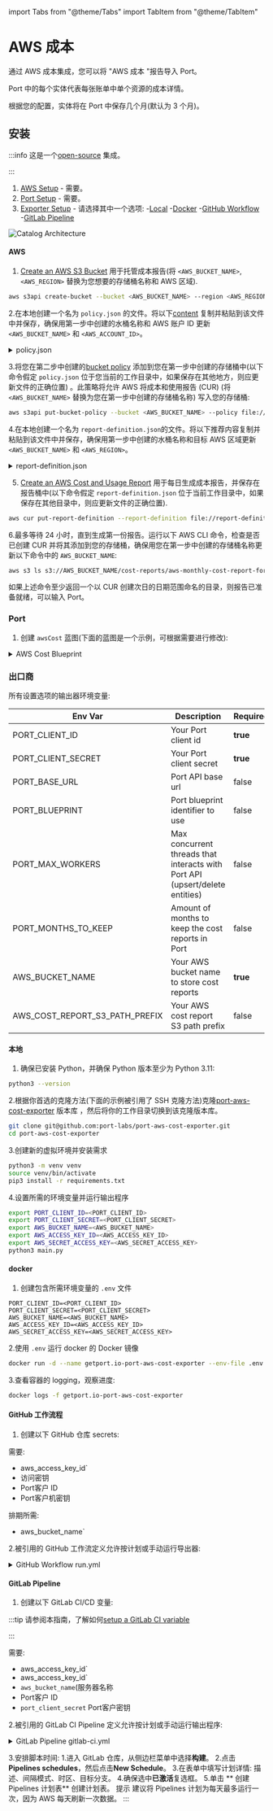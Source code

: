 import Tabs from "@theme/Tabs"
import TabItem from "@theme/TabItem"

# AWS 成本

通过 AWS 成本集成，您可以将 "AWS 成本 "报告导入 Port。

Port 中的每个实体代表每张账单中单个资源的成本详情。

根据您的配置，实体将在 Port 中保存几个月(默认为 3 个月)。

## 安装

:::info 这是一个[open-source](https://github.com/port-labs/port-aws-cost-exporter) 集成。

:::

1. [AWS Setup](#aws) - 需要。
2. [Port Setup](#port) - 需要。
3. [Exporter Setup](#exporter) - 请选择其中一个选项: 
    -[Local](#local)
    -[Docker](#docker)
    -[GitHub Workflow](#github-workflow)
    -[GitLab Pipeline](#gitlab-pipeline)

![Catalog Architecture](/img/sync-data-to-catalog/aws_cost.png)

#### AWS

1. [Create an AWS S3 Bucket](https://docs.aws.amazon.com/AmazonS3/latest/userguide/create-bucket-overview.html) 用于托管成本报告(将 `<AWS_BUCKET_NAME>`, `<AWS_REGION>` 替换为您想要的存储桶名称和 AWS 区域).

```bash showLineNumbers
aws s3api create-bucket --bucket <AWS_BUCKET_NAME> --region <AWS_REGION>
```

2.在本地创建一个名为 `policy.json` 的文件。将以下[content](https://docs.aws.amazon.com/cur/latest/userguide/cur-s3.html) 复制并粘贴到该文件中并保存，确保用第一步中创建的水桶名称和 AWS 账户 ID 更新 `<AWS_BUCKET_NAME>` 和 `<AWS_ACCOUNT_ID>`。

<details>
  <summary> policy.json </summary>

```json showLineNumbers
{
  "Statement": [
    {
      "Effect": "Allow",
      "Principal": {
        "Service": "billingreports.amazonaws.com"
      },
      "Action": ["s3:GetBucketAcl", "s3:GetBucketPolicy"],
      # highlight-next-line
      "Resource": "arn:aws:s3:::<AWS_BUCKET_NAME>",
      "Condition": {
        "StringEquals": {
          # highlight-next-line
          "aws:SourceArn": "arn:aws:cur:us-east-1:<AWS_ACCOUNT_ID>:definition/*",
          # highlight-next-line
          "aws:SourceAccount": "<AWS_ACCOUNT_ID>"
        }
      }
    },
    {
      "Sid": "Stmt1335892526596",
      "Effect": "Allow",
      "Principal": {
        "Service": "billingreports.amazonaws.com"
      },
      "Action": "s3:PutObject",
      # highlight-next-line
      "Resource": "arn:aws:s3:::<AWS_BUCKET_NAME>/*",
      "Condition": {
        "StringEquals": {
          # highlight-next-line
          "aws:SourceArn": "arn:aws:cur:us-east-1:<AWS_ACCOUNT_ID>:definition/*",
          # highlight-next-line
          "aws:SourceAccount": "<AWS_ACCOUNT_ID>"
        }
      }
    }
  ]
}
```

</details>

3.将您在第二步中创建的[bucket policy](https://docs.aws.amazon.com/AmazonS3/latest/userguide/add-bucket-policy.html) 添加到您在第一步中创建的存储桶中(以下命令假定 `policy.json` 位于您当前的工作目录中，如果保存在其他地方，则应更新文件的正确位置) 。此策略将允许 AWS 将成本和使用报告 (CUR) (将 `<AWS_BUCKET_NAME>` 替换为您在第一步中创建的存储桶名称) 写入您的存储桶: 

```bash
aws s3api put-bucket-policy --bucket <AWS_BUCKET_NAME> --policy file://policy.json
```

4.在本地创建一个名为 `report-definition.json`的文件。将以下推荐内容复制并粘贴到该文件中并保存，确保用第一步中创建的水桶名称和目标 AWS 区域更新 `<AWS_BUCKET_NAME>` 和 `<AWS_REGION>`。

<details>
  <summary> report-definition.json </summary>

```json showLineNumbers
{
  "ReportName": "aws-monthly-cost-report-for-port",
  "TimeUnit": "MONTHLY",
  "Format": "textORcsv",
  "Compression": "GZIP",
  "AdditionalSchemaElements": ["RESOURCES"],
  # highlight-next-line
  "S3Bucket": "<AWS_BUCKET_NAME>",
  "S3Prefix": "cost-reports",
  # highlight-next-line
  "S3Region": "<AWS_REGION>",
  "RefreshClosedReports": true,
  "ReportVersioning": "OVERWRITE_REPORT"
}
```

</details>

5. [Create an AWS Cost and Usage Report](https://docs.aws.amazon.com/cur/latest/userguide/cur-create.html) 用于每日生成成本报告，并保存在报告桶中(以下命令假定 `report-definition.json` 位于当前工作目录中，如果保存在其他目录中，则应更新文件的正确位置).

```bash
aws cur put-report-definition --report-definition file://report-definition.json
```

6.最多等待 24 小时，直到生成第一份报告。运行以下 AWS CLI 命令，检查是否已创建 CUR 并将其添加到您的存储桶，确保用您在第一步中创建的存储桶名称更新以下命令中的 `AWS_BUCKET_NAME`: 

```bash
aws s3 ls s3://AWS_BUCKET_NAME/cost-reports/aws-monthly-cost-report-for-port/
```

如果上述命令至少返回一个以 CUR 创建次日的日期范围命名的目录，则报告已准备就绪，可以输入 Port。

### Port

1. 创建 `awsCost` 蓝图(下面的蓝图是一个示例，可根据需要进行修改): 

<details>
  <summary> AWS Cost Blueprint </summary>

```json showLineNumbers
{
  "identifier": "awsCost",
  "title": "AWS Cost",
  "icon": "AWS",
  "schema": {
    "properties": {
      "unblendedCost": {
        "title": "Unblended Cost",
        "type": "number",
        "description": "Represent your usage costs on the day they are charged to you. It’s the default option for analyzing costs."
      },
      "blendedCost": {
        "title": "Blended Cost",
        "type": "number",
        "description": "Calculated by multiplying each account’s service usage against a blended rate. This cost is not used frequently due to the way that it calculated."
      },
      "amortizedCost": {
        "title": "Amortized Cost",
        "type": "number",
        "description": "View recurring and upfront costs distributed evenly across the months, and not when they were charged. Especially useful when using AWS Reservations or Savings Plans."
      },
      "ondemandCost": {
        "title": "On-Demand Cost",
        "type": "number",
        "description": "The total cost for the line item based on public On-Demand Instance rates."
      },
      "payingAccount": {
        "title": "Paying Account",
        "type": "string"
      },
      "usageAccount": {
        "title": "Usage Account",
        "type": "string"
      },
      "product": {
        "title": "Product",
        "type": "string"
      },
      "billStartDate": {
        "title": "Bill Start Date",
        "type": "string",
        "format": "date-time"
      }
    },
    "required": []
  },
  "mirrorProperties": {},
  "calculationProperties": {
    "link": {
      "title": "Link",
      "calculation": "if (.identifier | startswith(\"arn:\")) then \"https://console.aws.amazon.com/go/view?arn=\" + (.identifier | split(\"@\")[0]) else null end",
      "type": "string",
      "format": "url"
    }
  },
  "relations": {}
}
```

</details>

### 出口商

所有设置选项的输出器环境变量: 


| Env Var                        | Description                                                                  | Required | Default                                         |
| ------------------------------ | ---------------------------------------------------------------------------- | -------- | ----------------------------------------------- |
| PORT_CLIENT_ID                 | Your Port client id                                                          | **true** |                                                 |
| PORT_CLIENT_SECRET             | Your Port client secret                                                      | **true** |                                                 |
| PORT_BASE_URL                  | Port API base url                                                            | false    | `https://api.getport.io/v1`                     |
| PORT_BLUEPRINT                 | Port blueprint identifier to use                                             | false    | `awsCost`                                       |
| PORT_MAX_WORKERS               | Max concurrent threads that interacts with Port API (upsert/delete entities) | false    | `5`                                             |
| PORT_MONTHS_TO_KEEP            | Amount of months to keep the cost reports in Port                            | false    | `3`                                             |
| AWS_BUCKET_NAME                | Your AWS bucket name to store cost reports                                   | **true** |                                                 |
| AWS_COST_REPORT_S3_PATH_PREFIX | Your AWS cost report S3 path prefix                                          | false    | `cost-reports/aws-monthly-cost-report-for-port` |


#### 本地

1. 确保已安装 Python，并确保 Python 版本至少为 Python 3.11: 

```bash
python3 --version
```

2.根据你首选的克隆方法(下面的示例被引用了 SSH 克隆方法)克隆[port-aws-cost-exporter](https://github.com/port-labs/port-aws-cost-exporter) 版本库 ，然后将你的工作目录切换到该克隆版本库。

```bash showLineNumbers
git clone git@github.com:port-labs/port-aws-cost-exporter.git
cd port-aws-cost-exporter
```

3.创建新的虚拟环境并安装需求

```bash showLineNumbers
python3 -m venv venv
source venv/bin/activate
pip3 install -r requirements.txt
```

4.设置所需的环境变量并运行输出程序

```bash showLineNumbers
export PORT_CLIENT_ID=<PORT_CLIENT_ID>
export PORT_CLIENT_SECRET=<PORT_CLIENT_SECRET>
export AWS_BUCKET_NAME=<AWS_BUCKET_NAME>
export AWS_ACCESS_KEY_ID=<AWS_ACCESS_KEY_ID>
export AWS_SECRET_ACCESS_KEY=<AWS_SECRET_ACCESS_KEY>
python3 main.py
```

#### docker

1. 创建包含所需环境变量的 `.env` 文件

```
PORT_CLIENT_ID=<PORT_CLIENT_ID>
PORT_CLIENT_SECRET=<PORT_CLIENT_SECRET>
AWS_BUCKET_NAME=<AWS_BUCKET_NAME>
AWS_ACCESS_KEY_ID=<AWS_ACCESS_KEY_ID>
AWS_SECRET_ACCESS_KEY=<AWS_SECRET_ACCESS_KEY>
```

2.使用 `.env` 运行 docker 的 Docker 镜像

```bash
docker run -d --name getport.io-port-aws-cost-exporter --env-file .env ghcr.io/port-labs/port-aws-cost-exporter:latest
```

3.查看容器的 logging，观察进度: 

```bash
docker logs -f getport.io-port-aws-cost-exporter
```

#### GitHub 工作流程

1. 创建以下 GitHub 仓库 secrets: 

需要: 

* aws_access_key_id`
* 访问密钥
* Port客户 ID
* Port客户机密钥

排期所需: 

* aws_bucket_name`

2.被引用的 GitHub 工作流定义允许按计划或手动运行导出器: 

<details>
  <summary> GitHub Workflow run.yml </summary>

```yaml showLineNumbers
name: portAwsCostExporter

on:
  schedule:
    - cron: "0 0 * * *" # At 00:00 on every day
  workflow_dispatch:
    inputs:
      AWS_BUCKET_NAME:
        description: "The AWS Bucket name of the cost reports"
        type: string
        required: true

jobs:
  run:
    runs-on: ubuntu-latest
    steps:
      - name: run
        uses: docker://ghcr.io/port-labs/port-aws-cost-exporter:latest
        env:
          AWS_ACCESS_KEY_ID: ${{ secrets.AWS_ACCESS_KEY_ID }}
          AWS_SECRET_ACCESS_KEY: ${{ secrets.AWS_SECRET_ACCESS_KEY }}
          AWS_BUCKET_NAME: ${{ inputs.AWS_BUCKET_NAME || secrets.AWS_BUCKET_NAME }}
          PORT_CLIENT_ID: ${{ secrets.PORT_CLIENT_ID }}
          PORT_CLIENT_SECRET: ${{ secrets.PORT_CLIENT_SECRET }}
```

</details>

#### GitLab Pipeline

1. 创建以下 GitLab CI/CD 变量: 

:::tip 请参阅本指南，了解如何[setup a GitLab CI variable](https://docs.gitlab.com/ee/ci/variables/index.html#define-a-cicd-variable-in-the-ui)

:::

需要: 

* aws_access_key_id`
* aws_access_key_id`
* `aws_bucket_name`(服务器名称
* Port客户 ID
* `port_client_secret` Port客户密钥

2.被引用的 GitLab CI Pipeline 定义允许按计划或手动运行输出程序: 

<details>
  <summary> GitLab Pipeline gitlab-ci.yml </summary>

```yaml showLineNumbers
image: docker:latest

services:
  - docker:dind

variables:
  PORT_CLIENT_ID: $PORT_CLIENT_ID
  PORT_CLIENT_SECRET: $PORT_CLIENT_SECRET
  AWS_ACCESS_KEY_ID: $AWS_ACCESS_KEY_ID
  AWS_SECRET_ACCESS_KEY: $AWS_SECRET_ACCESS_KEY
  AWS_BUCKET_NAME: $AWS_BUCKET_NAME

stages:
  - run

run_job:
  stage: run
  script:
    - docker run -e AWS_ACCESS_KEY_ID=$AWS_ACCESS_KEY_ID -e AWS_SECRET_ACCESS_KEY=$AWS_SECRET_ACCESS_KEY -e AWS_BUCKET_NAME=$AWS_BUCKET_NAME -e PORT_CLIENT_ID=$PORT_CLIENT_ID -e PORT_CLIENT_SECRET=$PORT_CLIENT_SECRET ghcr.io/port-labs/port-aws-cost-exporter:latest
  rules:
    - if: '$CI_PIPELINE_SOURCE == "schedule"'
      when: always
```

</details>

3.安排脚本时间: 
    1.进入 GitLab 仓库，从侧边栏菜单中选择**构建**。
    2.点击**Pipelines schedules**，然后点击**New Schedule**。
    3.在表单中填写计划详情: 描述、间隔模式、时区、目标分支。
    4.确保选中**已激活**复选框。
    5.单击 ** 创建 Pipelines 计划表** 创建计划表。
    提示
    建议将 Pipelines 计划为每天最多运行一次，因为 AWS 每天刷新一次数据。
    :::
